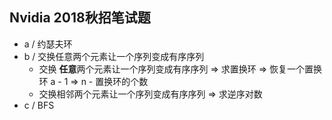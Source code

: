 ## Nvidia 2018秋招笔试题

- a / 约瑟夫环
- b / 交换任意两个元素让一个序列变成有序序列
    - 交换 **任意**两个元素让一个序列变成有序序列 => 求置换环 => 恢复一个置换环 a - 1 => n - 置换环的个数
    - 交换相邻两个元素让一个序列变成有序序列 => 求逆序对数
- c / BFS